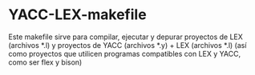 # YACC-LEX-makefile
Este makefile sirve para compilar, ejecutar y depurar proyectos de LEX (archivos *.l) y proyectos de YACC (archivos *.y) + LEX (archivos *.l) (así como proyectos que utilicen programas compatibles con LEX y YACC, como ser flex y bison)
